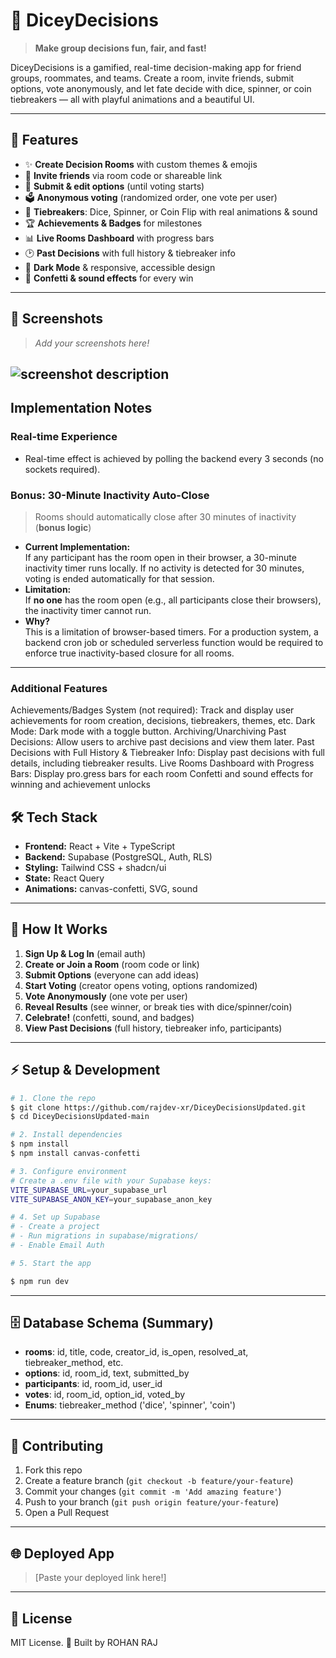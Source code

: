 # 🎲 DiceyDecisions

> **Make group decisions fun, fair, and fast!**

DiceyDecisions is a gamified, real-time decision-making app for friend groups, roommates, and teams. Create a room, invite friends, submit options, vote anonymously, and let fate decide with dice, spinner, or coin tiebreakers — all with playful animations and a beautiful UI.

---

## 🚀 Features

- ✨ **Create Decision Rooms** with custom themes & emojis
- 🔗 **Invite friends** via room code or shareable link
- 📝 **Submit & edit options** (until voting starts)
- 🗳️ **Anonymous voting** (randomized order, one vote per user)
- 🎲 **Tiebreakers**: Dice, Spinner, or Coin Flip with real animations & sound
- 🏆 **Achievements & Badges** for milestones
- 📊 **Live Rooms Dashboard** with progress bars
- 🕑 **Past Decisions** with full history & tiebreaker info
- 🌙 **Dark Mode** & responsive, accessible design
- 🎉 **Confetti & sound effects** for every win

---

## 📸 Screenshots

> _Add your screenshots here!_

![screenshot description](assets/)
---

## Implementation Notes

### Real-time Experience

- Real-time effect is achieved by polling the backend every 3 seconds (no sockets required).

### Bonus: 30-Minute Inactivity Auto-Close

> Rooms should automatically close after 30 minutes of inactivity (**bonus logic**)

- **Current Implementation:**  
  If any participant has the room open in their browser, a 30-minute inactivity timer runs locally. If no activity is detected for 30 minutes, voting is ended automatically for that session.
- **Limitation:**  
  If **no one** has the room open (e.g., all participants close their browsers), the inactivity timer cannot run.  
- **Why?**  
  This is a limitation of browser-based timers. For a production system, a backend cron job or scheduled serverless function would be required to enforce true inactivity-based closure for all rooms.

---
### Additional Features

Achievements/Badges System (not required): Track and display user achievements for room creation, decisions, tiebreakers, themes, etc.
Dark Mode: Dark mode with a toggle button.
Archiving/Unarchiving Past Decisions: Allow users to archive past decisions and view them later.
Past Decisions with Full History & Tiebreaker Info: Display past decisions with full details, including tiebreaker results.
Live Rooms Dashboard with Progress Bars: Display pro.gress bars for each room
Confetti and sound effects for winning and achievement unlocks


## 🛠️ Tech Stack

- **Frontend:** React + Vite + TypeScript
- **Backend:** Supabase (PostgreSQL, Auth, RLS)
- **Styling:** Tailwind CSS + shadcn/ui
- **State:** React Query
- **Animations:** canvas-confetti, SVG, sound

---

## 🧩 How It Works

1. **Sign Up & Log In** (email auth)
2. **Create or Join a Room** (room code or link)
3. **Submit Options** (everyone can add ideas)
4. **Start Voting** (creator opens voting, options randomized)
5. **Vote Anonymously** (one vote per user)
6. **Reveal Results** (see winner, or break ties with dice/spinner/coin)
7. **Celebrate!** (confetti, sound, and badges)
8. **View Past Decisions** (full history, tiebreaker info, participants)

---

## ⚡ Setup & Development

```bash
# 1. Clone the repo
$ git clone https://github.com/rajdev-xr/DiceyDecisionsUpdated.git
$ cd DiceyDecisionsUpdated-main

# 2. Install dependencies
$ npm install
$ npm install canvas-confetti

# 3. Configure environment
# Create a .env file with your Supabase keys:
VITE_SUPABASE_URL=your_supabase_url
VITE_SUPABASE_ANON_KEY=your_supabase_anon_key

# 4. Set up Supabase
# - Create a project
# - Run migrations in supabase/migrations/
# - Enable Email Auth

# 5. Start the app

$ npm run dev
```

---

## 🗄️ Database Schema (Summary)

- **rooms**: id, title, code, creator_id, is_open, resolved_at, tiebreaker_method, etc.
- **options**: id, room_id, text, submitted_by
- **participants**: id, room_id, user_id
- **votes**: id, room_id, option_id, voted_by
- **Enums**: tiebreaker_method ('dice', 'spinner', 'coin')

---

## 🤝 Contributing

1. Fork this repo
2. Create a feature branch (`git checkout -b feature/your-feature`)
3. Commit your changes (`git commit -m 'Add amazing feature'`)
4. Push to your branch (`git push origin feature/your-feature`)
5. Open a Pull Request

---

## 🌐 Deployed App

> [Paste your deployed link here!]

---

## 📄 License

MIT License.
🚀 Built by ROHAN RAJ
